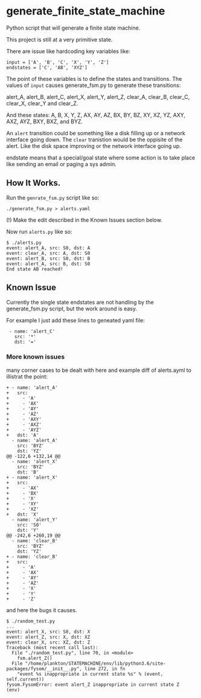 # generate_finite_state_machine
Python script that will generate a finite state machine.

This project is still at a very primitive state.

There are issue like hardcoding key variables like:

```
input = ['A', 'B', 'C', 'X', 'Y', 'Z']
endstates = ['C', 'AB', 'XYZ']
```

The point of these variables is to define the states and transitions.
The values of `input` causes generate_fsm.py to generate these transitions:

alert_A, alert_B, alert_C, alert_X, alert_Y, alert_Z, clear_A, clear_B, clear_C, clear_X, clear_Y and clear_Z.

And these states: A, B, X, Y, Z, AX, AY, AZ, BX, BY, BZ, XY, XZ, YZ, AXY, AXZ, AYZ, BXY, BXZ, and BYZ.

An `alert` transition could be something like a disk filling up or a network interface going down. The `clear` tranistion
would be the oppisite of the alert. Like the disk space improving or the network interface going up.

endstate means that a special/goal state where some action is to take place like sending an email or paging a sys admin.

## How It Works.

Run the `genrate_fsm.py` script like so:

```
./generate_fsm.py > alerts.yaml
```

(!) Make the edit described in the Known Issues section below.

Now run `alerts.py` like so: 

```
$ ./alerts.py
event: alert_A, src: S0, dst: A
event: clear_A, src: A, dst: S0
event: alert_B, src: S0, dst: B
event: alert_A, src: B, dst: S0
End state AB reached!
```

## Known Issue

Currently the single state endstates are not handling by the generate_fsm.py script, but the work around is easy.

For example I just add these lines to geneated yaml file:

```
 - name: 'alert_C'
   src: '*'
   dst: '='
```

### More known issues

many corner cases to be dealt with here and example diff of alerts.ayml to illistrat the point:

```
+ - name: 'alert_A'
+   src:
+     - 'A'
+     - 'AX'
+     - 'AY'
+     - 'AZ'
+     - 'AXY'
+     - 'AXZ'
+     - 'AYZ' 
+   dst: 'A'
  - name: 'alert_A'
    src: 'BYZ'
    dst: 'YZ'
@@ -122,6 +132,14 @@
  - name: 'alert_X'
    src: 'BYZ'
    dst: 'B'
+ - name: 'alert_X'
+   src: 
+     - 'AX'
+     - 'BX'
+     - 'X'
+     - 'XY'
+     - 'XZ'
+   dst: 'X' 
  - name: 'alert_Y'
    src: 'S0'
    dst: 'Y'
@@ -242,6 +260,19 @@
  - name: 'clear_B'
    src: 'BYZ'
    dst: 'YZ'
+ - name: 'clear_B'
+   src:
+     - 'A'
+     - 'AX'
+     - 'AY'
+     - 'AZ'
+     - 'X'
+     - 'Y'
+     - 'Z'
```

and here the bugs it causes.


```
$ ./random_test.py 
...
event: alert_X, src: S0, dst: X
event: alert_Z, src: X, dst: XZ
event: clear_X, src: XZ, dst: Z
Traceback (most recent call last):
  File "./random_test.py", line 70, in <module>
    fsm.alert_Z()
  File "/home/plankton/STATEMACHINE/env/lib/python3.6/site-packages/fysom/__init__.py", line 272, in fn
    "event %s inappropriate in current state %s" % (event, self.current))
fysom.FysomError: event alert_Z inappropriate in current state Z
(env) 
```
